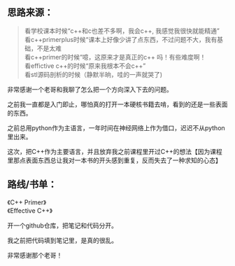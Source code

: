 ## 思路来源：

>看学校课本时候“c++和c也差不多啊，我会c++, 我感觉我很快就能精通”<br>
>看c++primerplus时候“课本上好像少讲了点东西，不过问题不大，我有基础，不是太难<br>
>看c++primer的时候“噫，这原来才是真正的c++ 吗！有些难度啊！<br>
>看effictive c++的时候“原来我根本不会c++”<br>
>看stl源码剖析的时候（静默半晌，哇的一声就哭了)<br>

非常感谢一个老哥和我聊了怎么把一个方向深入下去的问题。<br>

之前我一直都是入门即止，哪怕真的打开一本硬核书籍去啃，看到的还是一些表面的东西。<br>

之前总用python作为主语言，一年时间在神经网络上作为借口，迟迟不从python里出来。<br>

这次，把C++作为主要语言，并且放弃我之前课程里开过C++的想法【因为课程里那点表面东西总让我对一本书的开头感到重复，反而失去了一种求知的心态】<br>


## 路线/书单：

《C++ Primer》<br>
《Effective C++》<br>

开一个github仓库，把笔记和代码分开。<br>

我之前把代码填到笔记里，是真的很乱。<br>


非常感谢那个老哥！<br>